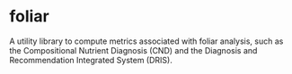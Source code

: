 # foliar
A utility library to compute metrics associated with foliar analysis, such as the Compositional Nutrient Diagnosis (CND) and the Diagnosis and Recommendation Integrated System (DRIS).
